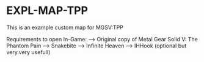 # EXPL-MAP-TPP
This is an example custom map for MGSV:TPP

Requirements to open In-Game:
--> Original copy of Metal Gear Solid V: The Phantom Pain
--> Snakebite
--> Infinite Heaven
--> IHHook (optional but very.very usefull)
